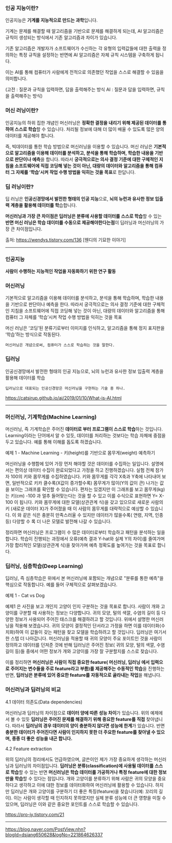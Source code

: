 ### 인공 지능이란?

인공지능은 **기계를 지능적으로 만드는 과학**입니다.

기계는 문제를 해결할 때 알고리즘을 기반으로 문제를 해결하게 되는데, AI 알고리즘은 규칙이 생성되는 방식에서 기존 알고리즘과 차이가 있습니다.

기존 알고리즘은 개발자가 소프트웨어가 수신하는 각 유형의 입력값들에 대한 출력을 정의하는 특정 규칙을 설정하는 반면에 AI 알고리즘은 자체 규칙 시스템을 구축하게 됩니다.

이는 AI를 통해 컴퓨터가 사람에게 전적으로 의존했던 작업을 스스로 해결할 수 있음을 의미합니다.



(고전 : 질문과 규칙을 입력하면, 답을 출력해주는 방식
AI : 질문과 답을 입력하면, 규칙을 출력해주는 방식)



### 머신 러닝이란?

인공지능의 하위 집한 개념인 머신러닝은 **정확한 결정을 내리기 위해 제공된 데이터를 통하여 스스로 학습**할 수 있습니다. 처리될 정보에 대해 더 많이 배울 수 있도록 많은 양의 데이터를 제공해야 합니다.

즉, 빅데이터를 통한 학습 방법으로 머신러닝을 이용할 수 있습니다. 머신 러닝은 **기본적으로 알고리즘을 이용해 데이터를 분석하고, 분석을 통해 학습하며, 학습한 내용을 기반으로 판단이나 예측**을 합니다. 따라서 **궁극적으로는 의사 결정 기준에 대한 구체적인 지침을 소프트웨어에 직접 코딩해 넣는 것이 아닌, 대량의 데이터와 알고리즘을 통해 컴퓨터 그 자체를 ‘학습’시켜 작업 수행 방법을 익히는 것을 목표**로 한답니다.



### 딥 러닝이란?

딥 러닝은 **인공신경망에서 발전한 형태의 인공 지능**으로, **뇌의 뉴런과 유사한 정보 입출력 계층을 활용해 데이터를 학**습합니다. 

 

**머신러닝과 가장 큰 차이점은 딥러닝은 분류에 사용할 데이터를 스스로 학습**할 수 있는 **반면 머신 러닝은 학습 데이터를 수동으로 제공해야한다는점**이 딥러닝과 머신러닝의 가장 큰 차이점입니다.



출처: https://wendys.tistory.com/136 [웬디의 기묘한 이야기]





<hr>



### 인공지능

**사람이 수행하는 지능적인 작업을 자동화하기 위한 연구 활동**



### 머신러닝

기본적으로 알고리즘을 이용해 데이터를 분석하고, 분석을 통해 학습하며, 학습한 내용을 기반으로 판단이나 예측을 한다. 따라서 궁극적으로는 의사 결정 기준에 대한 구체적인 지침을 소프트웨어에 직접 코딩해 넣는 것이 아닌, 대량의 데이터와 알고리즘을 통해 컴퓨터 그 자체를 ‘학습’시켜 작업 수행 방법을 익히는 것을 목표

머신 러닝은 ‘코딩’된 분류기로부터 이미지를 인식하고, 알고리즘을 통해 정지 표지판을 ‘학습’하는 방식으로 작동된다.

```
머신러닝은 개념으로써, 컴퓨터가 스스로 학습하는 것을 말한다.
```



### 딥러닝

인공신경망에서 발전한 형태의 인공 지능으로, 뇌의 뉴런과 유사한 정보 입출력 계층을 활용해 데이터를 학습

```
딥러닝으로 대표되는 인공신경망은 머신러닝을 구현하는 기술 중 하나.
```



https://catsirup.github.io/ai/2019/01/10/What-is-AI.html





<hr>



### 머신러닝, 기계학습(Machine Learning)

머신러닝, 즉 기계학습은 주어진 **데이터로 부터 프로그램이 스스로 학습**하는 것입니다. Learning이라는 단어에서 알 수 있듯, 데이터를 처리하는 것보다는 학습 자체에 중점을 두고 있습니다. 예를 통해 이해를 돕도록 하겠습니다.

 

예제 1 - Machine Learning - 키(height)를 기반으로 몸무게(weight) 예측하기 

 

머신러닝을 수행함에 있어 가장 먼저 해야할 것은 데이터를 수집하는 일입니다. 설명에서는 편의상 데이터 수집이 완료되었다고 가정을 하고 진행하겠습니다. 실험 전체 참가자 100의 키와 몸무게를 수집하였습니다. 키와 몸무게를 각각 X축과 Y축에 나타내어 보면, 일반적으로 키카 클수록(X값이 증가할수록) 몸무게가 많이(Y의 값이 큰) 나가는 값을 보이는 그래프를 확인할 수 있습니다. 편차는 있겠지만 이 그래프를 보고 몸무게(kg)는 키(cm) -100 과 얼추 들어맞는다는 것을 할 수 있고 이를 수식으로 표현하면 Y= X-100 이 됩니다. 키와 몸무게에 대한 모델(상관관계 식)을 갖고 있으므로 새로운 사람의 키 (새로운 데이터 X)가 주어졌을 때 이 사람의 몸무게를 대략적으로 예상할 수 있습니다. 이 와 같은 식은 충분히 만족스러울 수 있지만 데이터가 많을수록( 연령, 지역, 인종 등) 다양할 수 록 더 나은 모델로 발전해 나갈 수 있습니다. 

 

정리하면 머신러닝은 프로그램이 수 많은 데이터로부터 학습하고 패턴을 분석하는 일을 합니다. 학습이 진행되는 과정에서 오류(예측 결과 Y-hat와 실제 Y의 차이)를 줄여가며 가장 합리적인 모델(상관관계 식)을 찾아가며 예측 정확도를 높여가는 것을 목표로 합니다.



### 딥러닝, 심층학습(Deep Learning) 

딥러닝, 즉 심층학습은 위에서 본 머신러닝에 포함되는 개념으로 "분류를 통한 예측"을 핵심으로 작동합니다. 예를 들어 구체적으로 살펴보겠습니다.

 

예제 1 - Cat vs Dog

예제1 은 사진을 보고 개인지 고양이 인지 구분하는 것을 목표로 합니다. 사람이 개와 고양이를 구분할 때 사용하는 정보는 다양합니다. 귀의 모양, 털의 색깔, 수염의 길이 등 다양한 정보가 사용되어 주어진 태스크를 해결하려고 할 것입니다. 위에서 설명한 머신러닝을 적용해 보겠습니다. 귀의 모양이 결정적인 단서라고 가정을 하면 이를 데이터화(수치화)하여 이 값들이 갖는 패턴을 찾고 모델을 학습하려고 할 것입니다. 딥러닝은 여기서 한 스텝 더 나아갑니다. 머신러닝을 적용할 때 귀의 모양이 주요 포이트인 것을 사람이 정의하고 데이터를 던져준 것에 반해 딥러닝은 주어진 정보( 귀의 모양, 털의 색깔, 수염 길이 등)들 중에서 어떤 정보가 개와 고양이를 가장 잘 구분할지를 스스로 찾습니다. 

 

이를 정리하면 **머신러닝은 사람이 직접 중요한 feature( 머신러닝, 딥러닝 에서 입력으로 주어지는 변수들을 주로 feature라고 부름)를 제공해주는 수동적인 학습**을 진행하는 반면, **딥러닝은 분류에 있어 중요한 feature를 자동적으로 골라내는 작업**을 해냅니다. 

 

### 머신러닝과 딥러닝의 비교

 

4.1 데이터 의존도(Data dependencies)

머신러닝과 딥러닝의 차이점으로 **데이터 양에 따른 성능 차이**가 있습니다. 위의 예제에서 볼 수 있듯 **딥러닝은 주어진 문제를 해결하기 위해 중요한 feature를 직접** 찾아냅니다. 따라서 **딥러닝의 경우 데이터의 양이 충분하지 않다면 성능에 한계**가 있습니다. 반면 **충분한 데이터가 주어진다면 사람이 인지하지 못한 더 주요한 feature를 찾아낼 수 있으며, 종종 더 좋은 성능을 내곤 합니다.** 

 

4.2 Feature extraction

위의 딥러닝의 정리에서도 언급하였으며, 글쓴이인 제가 가장 중요하게 생각하는 머신러닝과 딥러닝의 차이점입니다. **딥러닝은 분류(classification)에 사용될 데이터를 스스로 학습**할 수 있는 반면 **머신러닝은 학습 데이터를 가공하거나 특정 feature에 대한 정보만을 학습**할 수 있다는 점입니다. 개와 고양이를 분류하기 위해 사람은 귀의 모양을 중요하다고 생각하고 이에 대한 정보를 데이터화하여 머신러닝에 활용할 수 있습니다. 하지만 딥러닝은 개와 고양이를 구분하기 더 좋은 특징(feature)을 찾습니다(예: 꼬리의 길이). 이는 사람이 생각할 때 인지하지 못하였지만 실제 분류 성능에 더 큰 영향을 미칠 수 있으며, 딥러닝은 이와 같은 중요한 포인트를 스스로 학습할 수 있습니다.



https://pro-jy.tistory.com/21



<hr>







https://blog.naver.com/PostView.nhn?blogId=dsjang650628&logNo=221864626337

